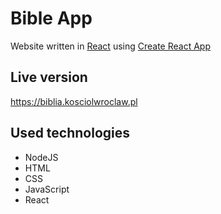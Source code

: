 # Bible App

Website written in [React](https://github.com/facebook/react) using [Create React App](https://github.com/facebook/create-react-app)

## Live version

https://biblia.kosciolwroclaw.pl

## Used technologies

* NodeJS
* HTML
* CSS
* JavaScript
* React
